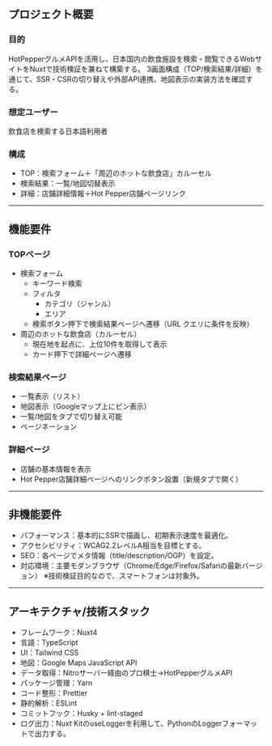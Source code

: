 ## プロジェクト概要
### 目的
HotPepperグルメAPIを活用し、日本国内の飲食施設を検索・閲覧できるWebサイトをNuxtで技術検証を兼ねて構築する。
3画面構成（TOP/検索結果/詳細）を通じて、SSR・CSRの切り替えや外部API連携、地図表示の実装方法を確認する。
### 想定ユーザー
飲食店を検索する日本語利用者
### 構成
- TOP：検索フォーム＋「周辺のホットな飲食店」カルーセル
- 検索結果：一覧/地図切替表示
- 詳細：店舗詳細情報＋Hot Pepper店舗ページリンク

--- 
## 機能要件
### TOPページ
- 検索フォーム
	- キーワード検索
	- フィルタ
		- カテゴリ（ジャンル）
		- エリア
	- 検索ボタン押下で検索結果ページへ遷移（URL クエリに条件を反映）
- 周辺のホットな飲食店（カルーセル）
	- 現在地を起点に、上位10件を取得して表示
	- カード押下で詳細ページへ遷移
### 検索結果ページ
- 一覧表示（リスト）
- 地図表示（Googleマップ上にピン表示）
- 一覧/地図をタブで切り替え可能
- ページネーション
### 詳細ページ
- 店舗の基本情報を表示
- Hot Pepper店舗詳細ページへのリンクボタン設置（新規タブで開く）

--- 
## 非機能要件
- パフォーマンス：基本的にSSRで描画し、初期表示速度を最適化。
- アクセシビリティ：WCAG2.2レベルA相当を目標とする。
- SEO：各ページでメタ情報（title/description/OGP）を設定。
- 対応環境：主要モダンブラウザ（Chrome/Edge/Firefox/Safariの最新バージョン）
	※技術検証目的なので、スマートフォンは対象外。

--- 
## アーキテクチャ/技術スタック
- フレームワーク：Nuxt4
- 言語：TypeScript
- UI：Tailwind CSS
- 地図：Google Maps JavaScript API
- データ取得：Nitroサーバー経由のプロ棋士→HotPepperグルメAPI
- パッケージ管理：Yarn
- コード整形：Prettier
- 静的解析：ESLint
- コミットフック：Husky + lint-staged
- ログ出力：Nuxt KitのuseLoggerを利用して、PythonのLoggerフォーマットで出力する。